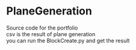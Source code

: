 # PlaneGeneration
Source code for the portfolio  
csv is the result of plane generation  
you can run the BlockCreate.py and get the result
